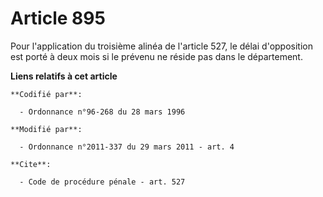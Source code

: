 # Article 895

Pour l'application du troisième alinéa de l'article 527, le délai d'opposition est porté à deux mois si le prévenu ne réside
pas dans le département.

**Liens relatifs à cet article**

	**Codifié par**:

	  - Ordonnance n°96-268 du 28 mars 1996

	**Modifié par**:

	  - Ordonnance n°2011-337 du 29 mars 2011 - art. 4

	**Cite**:

	  - Code de procédure pénale - art. 527

